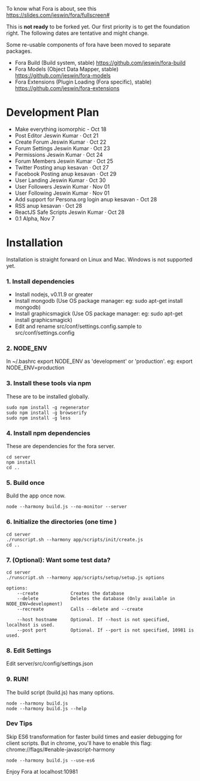 To know what Fora is about, see this https://slides.com/jeswin/fora/fullscreen#

This is __not ready__ to be forked yet. Our first priority is to get the foundation right.
The following dates are tentative and might change.

Some re-usable components of fora have been moved to separate packages.
- Fora Build (Build system, stable) https://github.com/jeswin/fora-build
- Fora Models (Object Data Mapper, stable) https://github.com/jeswin/fora-models
- Fora Extensions (Plugin Loading (Fora specific), stable) https://github.com/jeswin/fora-extensions

Development Plan
================

- Make everything isomorphic - Oct 18
- Post Editor Jeswin Kumar · Oct 21
- Create Forum Jeswin Kumar · Oct 22
- Forum Settings Jeswin Kumar · Oct 23
- Permissions Jeswin Kumar · Oct 24
- Forum Members Jeswin Kumar · Oct 25
- Twitter Posting anup kesavan · Oct 27
- Facebook Posting anup kesavan · Oct 29
- User Landing Jeswin Kumar · Oct 30
- User Followers Jeswin Kumar · Nov 01
- User Following Jeswin Kumar · Nov 01
- Add support for Persona.org login anup kesavan - Oct 28
- RSS anup kesavan · Oct 28
- ReactJS Safe Scripts Jeswin Kumar · Oct 28
- 0.1 Alpha, Nov 7

Installation
============
Installation is straight forward on Linux and Mac.
Windows is not supported yet.

### 1. Install dependencies
- Install nodejs, v0.11.9 or greater
- Install mongodb (Use OS package manager: eg: sudo apt-get install mongodb)
- Install graphicsmagick (Use OS package manager: eg: sudo apt-get install graphicsmagick)
- Edit and rename src/conf/settings.config.sample to src/conf/settings.config

### 2. NODE_ENV
In ~/.bashrc export NODE_ENV as 'development' or 'production'. eg: export NODE_ENV=production

### 3. Install these tools via npm
These are to be installed globally.
```
sudo npm install -g regenerator
sudo npm install -g browserify
sudo npm install -g less
```

### 4. Install npm dependencies
These are dependencies for the fora server.
```
cd server
npm install
cd ..
```

### 5. Build once
Build the app once now.
```
node --harmony build.js --no-monitor --server
```

### 6. Initialize the directories (one time )
```
cd server
./runscript.sh --harmony app/scripts/init/create.js
cd ..
```

### 7. (Optional): Want some test data?
```
cd server
./runscript.sh --harmony app/scripts/setup/setup.js options

options:
    --create            Creates the database
    --delete            Deletes the database (Only available in NODE_ENV=development)
    --recreate          Calls --delete and --create

    --host hostname     Optional. If --host is not specified, localhost is used.
    --post port         Optional. If --port is not specified, 10981 is used.
```

### 8. Edit Settings
Edit server/src/config/settings.json


### 9. RUN!
The build script (build.js) has many options.
```
node --harmony build.js
node --harmony build.js --help
```

### Dev Tips
Skip ES6 transformation for faster build times and easier debugging for client scripts.
But in chrome, you'll have to enable this flag: chrome://flags/#enable-javascript-harmony
```
node --harmony build.js --use-es6
```

Enjoy Fora at localhost:10981
